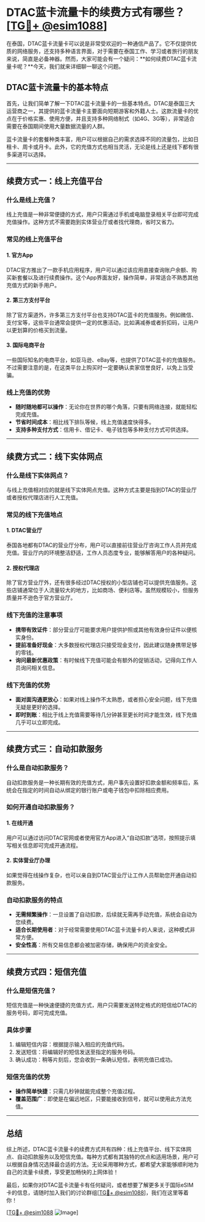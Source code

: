 # DTAC蓝卡流量卡的续费方式有哪些？[[TG💪+ @esim1088](https://t.me/s/esim1088)]

在泰国，DTAC蓝卡流量卡可以说是非常受欢迎的一种通信产品了。它不仅提供优质的网络服务，还支持多种语言界面，对于需要在泰国工作、学习或者旅行的朋友来说，简直是必备神器。然而，大家可能会有一个疑问：**如何续费DTAC蓝卡流量卡呢？**今天，我们就来详细聊一聊这个问题。

## DTAC蓝卡流量卡的基本特点

首先，让我们简单了解一下DTAC蓝卡流量卡的一些基本特点。DTAC是泰国三大运营商之一，其提供的蓝卡流量卡主要面向短期游客和外籍人士。这款流量卡的优点在于价格实惠、使用方便，并且支持多种网络制式（如4G、3G等），非常适合需要在泰国期间使用大量数据流量的人群。

蓝卡流量卡的套餐种类丰富，用户可以根据自己的需求选择不同的流量包，比如日租卡、周卡或月卡。此外，它的充值方式也相当灵活，无论是线上还是线下都有很多渠道可以选择。

---

## 续费方式一：线上充值平台

### 什么是线上充值？

线上充值是一种非常便捷的方式，用户只需通过手机或电脑登录相关平台即可完成充值操作。这种方式不需要跑到实体营业厅或者找代理商，省时又省力。

### 常见的线上充值平台

#### 1. 官方App
DTAC官方推出了一款手机应用程序，用户可以通过该应用直接查询账户余额、购买新套餐以及进行续费操作。这个App界面友好，操作简单，非常适合不熟悉其他充值方式的新手用户。

#### 2. 第三方支付平台
除了官方渠道外，许多第三方支付平台也支持DTAC蓝卡的充值服务。例如微信、支付宝等，这些平台通常会提供一定的优惠活动，比如满减券或者折扣码，让用户以更划算的价格买到流量。

#### 3. 国际电商平台
一些国际知名的电商平台，如亚马逊、eBay等，也提供了DTAC蓝卡的充值服务。不过需要注意的是，在这类平台上购买时一定要确认卖家信誉良好，以免上当受骗。

### 线上充值的优势

- **随时随地都可以操作**：无论你在世界的哪个角落，只要有网络连接，就能轻松完成充值。
- **节省时间成本**：相比线下排队等候，线上充值速度快得多。
- **支持多种支付方式**：信用卡、借记卡、电子钱包等多种支付方式可供选择。

---

## 续费方式二：线下实体网点

### 什么是线下实体网点？

与线上充值相对应的就是线下实体网点充值。这种方式主要是指到DTAC的营业厅或者授权代理店进行人工充值。

### 常见的线下充值地点

#### 1. DTAC营业厅
泰国各地都有DTAC的营业厅分布，用户可以直接前往营业厅咨询工作人员并完成充值。营业厅内的环境整洁舒适，工作人员态度专业，能够解答用户的各种疑问。

#### 2. 授权代理店
除了官方营业厅外，还有很多经过DTAC授权的小型店铺也可以提供充值服务。这些店铺通常位于人流量较大的地方，比如商场、便利店等。虽然规模较小，但服务质量并不逊色于官方营业厅。

### 线下充值的注意事项

- **携带有效证件**：部分营业厅可能要求用户提供护照或其他有效身份证件以便核实身份。
- **提前准备好现金**：大多数授权代理店只接受现金支付，因此建议随身携带足够的零钱。
- **询问最新优惠政策**：有时候线下充值可能会有额外的促销活动，记得向工作人员询问相关信息。

### 线下充值的优势

- **面对面沟通更放心**：如果对线上操作不太熟悉，或者担心安全问题，线下充值无疑是更好的选择。
- **即时到账**：相比于线上充值需要等待几分钟甚至更长时间才能生效，线下充值几乎可以立即完成。

---

## 续费方式三：自动扣款服务

### 什么是自动扣款服务？

自动扣款服务是一种长期有效的充值方式，用户事先设置好扣款金额和频率后，系统会在指定的时间自动从绑定的银行账户或电子钱包中扣除相应费用。

### 如何开通自动扣款服务？

#### 1. 在线开通
用户可以通过访问DTAC官网或者使用官方App进入“自动扣款”选项，按照提示填写相关信息即可完成开通流程。

#### 2. 实体营业厅办理
如果觉得在线操作复杂，也可以亲自到DTAC营业厅让工作人员帮助您开通自动扣款服务。

### 自动扣款服务的特点

- **无需频繁操作**：一旦设置了自动扣款，后续就无需再手动充值，系统会自动为您续费。
- **适合长期使用者**：对于经常需要使用DTAC蓝卡流量卡的人来说，这种模式非常方便。
- **安全性高**：所有交易信息都会被加密存储，确保用户的资金安全。

---

## 续费方式四：短信充值

### 什么是短信充值？

短信充值是一种快速便捷的充值方式，用户只需要发送特定格式的短信给DTAC的服务号码，即可完成充值。

### 具体步骤

1. 编辑短信内容：根据提示输入相应的充值代码。
2. 发送短信：将编辑好的短信发送至指定的服务号码。
3. 确认成功：稍等片刻后，您会收到一条确认短信，表明充值已成功。

### 短信充值的优势

- **操作简单快捷**：只需几秒钟就能完成整个充值过程。
- **覆盖范围广**：即使是在偏远地区，只要能接收到信号，就可以使用此方法充值。

---

## 总结

综上所述，DTAC蓝卡流量卡的续费方式共有四种：线上充值平台、线下实体网点、自动扣款服务以及短信充值。每种方式都有其独特的优点和适用场景，用户可以根据自身情况选择最合适的方法。无论采用哪种方式，都希望大家能够顺利地为自己的流量卡续费，享受更加畅快的上网体验！

最后，如果你对DTAC蓝卡流量卡有任何疑问，或者想要了解更多关于国际eSIM卡的信息，请随时加入我们的讨论群组[[TG💪+ @esim1088](https://t.me/s/esim1088)]，我们在这里等着你！

[[TG💪+ @esim1088](https://t.me/s/esim1088) ![Image](https://i.postimg.cc/4NQfJmqS/Snipaste-2025-05-13-00-14-12.png)]